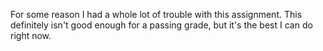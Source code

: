 For some reason I had a whole lot of trouble with this assignment. This definitely isn't good enough for a passing grade, but it's the best I can do right now.
